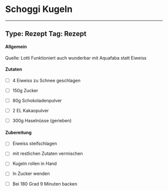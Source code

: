 # Schoggi Kugeln

---
Type: Rezept
Tag: Rezept
---

#### Allgemein
Quelle: Lotti
Funktioniert auch wunderbar mit Aquafaba statt Eiweiss

#### Zutaten
- [ ] 4 Eiweiss zu Schnee geschlagen
- [ ] 150g Zucker
- [ ] 80g Schokoladenpulver
- [ ] 2 EL Kakaopulver
- [ ] 300g Haselnüsse (gerieben) 


#### Zubereitung
- [ ] Eiweiss steifschlagen
- [ ] mit restlichen Zutaten vermischen
- [ ] Kugeln rollen in Hand
- [ ] In Zucker wenden
- [ ] Bei 180 Grad 9 Minuten backen  

